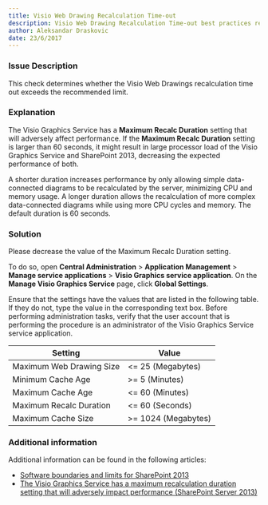 ```yaml
---
title: Visio Web Drawing Recalculation Time-out
description: Visio Web Drawing Recalculation Time-out best practices report by SPDocKit determines whether the Visio Web Drawings recalculation time out exceeds the recommended limit.
author: Aleksandar Draskovic 
date: 23/6/2017
---
```

### Issue Description
This check determines whether the Visio Web Drawings recalculation time out exceeds the recommended limit.
### Explanation
The Visio Graphics Service has a **Maximum Recalc Duration** setting that will adversely affect performance. If the **Maximum Recalc Duration** setting is larger than 60 seconds, it might result in large processor load of the Visio Graphics Service and SharePoint 2013, decreasing the expected performance of both.

A shorter duration increases performance by only allowing simple data-connected diagrams to be recalculated by the server, minimizing CPU and memory usage. A longer duration allows the recalculation of more complex data-connected diagrams while using more CPU cycles and memory. The default duration is 60 seconds.
### Solution
Please decrease the value of the Maximum Recalc Duration setting. 

To do so, open **Central Administration** > **Application Management** > **Manage service applications** > **Visio Graphics service application**. On the **Manage Visio Graphics Service** page, click **Global Settings**. 

Ensure that the settings have the values that are listed in the following table. If they do not, type the value in the corresponding text box. Before performing administration tasks, verify that the user account that is performing the procedure is an administrator of the Visio Graphics Service service application.

| Setting                  | Value               |
|--------------------------|---------------------|
| Maximum Web Drawing Size | <= 25 (Megabytes)   |
| Minimum Cache Age        | >= 5 (Minutes)      |
| Maximum Cache Age        | <= 60 (Minutes)     |
| Maximum Recalc Duration  | <= 60 (Seconds)     |
| Maximum Cache Size       | >= 1024 (Megabytes) |

### Additional information 
Additional information can be found in the following articles:
* [Software boundaries and limits for SharePoint 2013](https://technet.microsoft.com/en-us/library/cc262787.aspx)
* [The Visio Graphics Service has a maximum recalculation duration setting that will adversely impact performance (SharePoint Server 2013)](https://technet.microsoft.com/en-us/library/ff805064.aspx)
